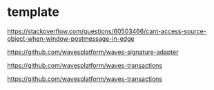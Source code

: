 # template

https://stackoverflow.com/questions/60503466/cant-access-source-object-when-window-postmessage-in-edge

https://github.com/wavesplatform/waves-signature-adapter

https://github.com/wavesplatform/waves-transactions

https://github.com/wavesplatform/waves-transactions
